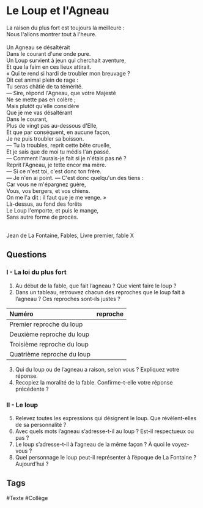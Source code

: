 # Le Loup et l'Agneau

La raison du plus fort est toujours la meilleure :<br />
Nous l'allons montrer tout à l'heure.<br /><br />
Un Agneau se désaltérait<br />
Dans le courant d'une onde pure.<br />
Un Loup survient à jeun qui cherchait aventure,<br />
Et que la faim en ces lieux attirait.<br />
« Qui te rend si hardi de troubler mon breuvage ?<br />
Dit cet animal plein de rage :<br />
Tu seras châtié de ta témérité.<br />
— Sire, répond l'Agneau, que votre Majesté<br />
Ne se mette pas en colère ;<br />
Mais plutôt qu'elle considère<br />
Que je me vas désaltérant<br />
Dans le courant,<br />
Plus de vingt pas au-dessous d'Elle,<br />
Et que par conséquent, en aucune façon,<br />
Je ne puis troubler sa boisson.<br />
— Tu la troubles, reprit cette bête cruelle,<br />
Et je sais que de moi tu médis l'an passé.<br />
— Comment l'aurais-je fait si je n'étais pas né ?<br />
Reprit l'Agneau, je tette encor ma mère.<br />
— Si ce n'est toi, c'est donc ton frère.<br />
— Je n'en ai point. — C'est donc quelqu'un des tiens :<br />
Car vous ne m'épargnez guère,<br />
Vous, vos bergers, et vos chiens.<br />
On me l'a dit : il faut que je me venge. »<br />
Là-dessus, au fond des forêts<br />
Le Loup l'emporte, et puis le mange,<br />
Sans autre forme de procès.<br /><br />

Jean de La Fontaine, Fables, Livre premier, fable X

## Questions

### I - La loi du plus fort

1. Au début de la fable, que fait l’agneau ? Que vient faire le loup ?
2. Dans un tableau, retrouvez chacun des reproches que le loup fait à l’agneau ?
Ces reproches sont-ils justes ?

| Numéro | reproche |
|:--|:--|
| Premier reproche du loup |  |
| Deuxième reproche du loup |  |
| Troisième reproche du loup |  |
| Quatrième reproche du loup |  |

3. Qui du loup ou de l’agneau a raison, selon vous ? Expliquez votre réponse.
4. Recopiez la moralité de la fable. Confirme-t-elle votre réponse précédente ?

### II - Le loup

5. Relevez toutes les expressions qui désignent le loup. Que révèlent-elles de sa personnalité ?
6. Avec quels mots l’agneau s’adresse-t-il au loup ? Est-il respectueux ou pas ?
7. Le loup s’adresse-t-il à l’agneau de la même façon ? À quoi le voyez-vous ?
8. Quel personnage le loup peut-il représenter à l’époque de La Fontaine ? Aujourd’hui ?

## Tags

#Texte #Collège 
